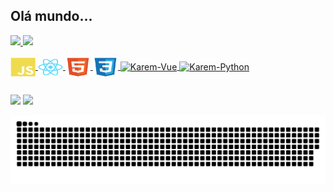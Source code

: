 ## Olá mundo...
 <div>
  <a href="https://github.com/KSouzaEng">
  <img height="180em" src="https://github-readme-stats.vercel.app/api?username=KSouzaEng&show_icons=true&theme=dark&include_all_commits=true&count_private=true"/>
  <img height="180em" src="https://github-readme-stats.vercel.app/api/top-langs/?username=KSouzaEng&layout=compact&langs_count=7&theme=dark"/>
</div>
<div style="display: inline_block"><br>
<img align="center" alt="Karem-Js" height="30" width="40" src="https://raw.githubusercontent.com/devicons/devicon/master/icons/javascript/javascript-plain.svg">
  <img align="center" alt="Karem-React" height="30" width="40" src="https://raw.githubusercontent.com/devicons/devicon/master/icons/react/react-original.svg">
  <img align="center" alt="Karem-HTML" height="30" width="40" src="https://raw.githubusercontent.com/devicons/devicon/master/icons/html5/html5-original.svg">
  <img align="center" alt="Karem-CSS" height="30" width="40" src="https://raw.githubusercontent.com/devicons/devicon/master/icons/css3/css3-original.svg">
  <img align="center" alt="Karem-Vue" height="30" width="40" src="https://icongr.am/devicon/vuejs-original.svg?size=96&color=currentColor">
   <img align="center" alt="Karem-Python" height="30" width="40" src="https://icongr.am/devicon/laravel-plain.svg?size=96&color=currentColor"   
   <img align="center" alt="Karem-Python" height="30" width="40" src="https://raw.githubusercontent.com/devicons/devicon/master/icons/python/python-original.svg" 
</div>
  
  ##
 
<div> 

  <a href = "mailto:krmcristine@gmail.com"><img src="https://img.shields.io/badge/-Gmail-%23333?style=for-the-badge&logo=gmail&logoColor=white" target="_blank"></a>
  <a href="linkedin.com/in/karem-cristine-de-souza-dos-santos-824b42140" target="_blank"><img src="https://img.shields.io/badge/-LinkedIn-%230077B5?style=for-the-badge&logo=linkedin&logoColor=white" target="_blank"></a> 
 
   ![Snake animation](https://github.com/KSouzaEng/KSouzaEng/blob/output/github-contribution-grid-snake.svg)
 
</div>
